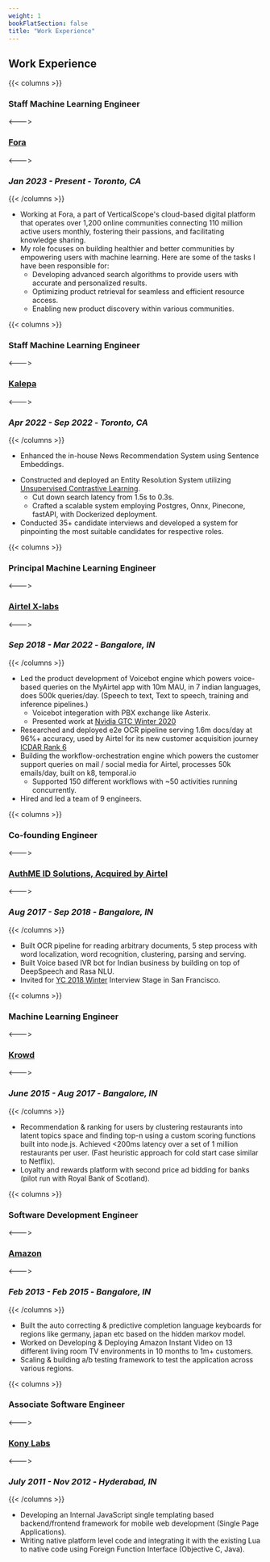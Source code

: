 ```yaml
---
weight: 1
bookFlatSection: false
title: "Work Experience"
---
```


## **Work Experience**

{{< columns >}}
### **Staff Machine Learning Engineer**
<--->
### [**Fora**](https://fora.com/)
<--->
### *Jan 2023 - Present* - *Toronto, CA*
{{< /columns >}}

- Working at Fora, a part of VerticalScope's cloud-based digital platform that operates over 1,200 online communities connecting 110 million active users monthly, fostering their passions, and facilitating knowledge sharing.
- My role focuses on building healthier and better communities by empowering users with machine learning. Here are some of the tasks I have been responsible for:
    <!-- - Enhancing user experience by leveraging machine learning for communities. -->
    - Developing advanced search algorithms to provide users with accurate and personalized results.
    - Optimizing product retrieval for seamless and efficient resource access.
    - Enabling new product discovery within various communities.
    <!-- - Addressing user queries and offering technical support as required. -->

{{< columns >}}
### **Staff Machine Learning Engineer**
<--->
### [**Kalepa**](https://kalepa.com/)
<--->
### *Apr 2022 - Sep 2022* - *Toronto, CA*
{{< /columns >}}
- Enhanced the in-house News Recommendation System using Sentence Embeddings.
<!-- - Recognized the potential and applied Document Question Answering as configurable classifiers for risk analysis on businesses. -->
- Constructed and deployed an Entity Resolution System utilizing [Unsupervised Contrastive Learning](https://arxiv.org/pdf/2202.02098v2.pdf).
    <!-- * improved top-20 search accuracy from 35% to 98% for 10^7+ entities. -->
    * Cut down search latency from 1.5s to 0.3s.
    * Crafted a scalable system employing Postgres, Onnx, Pinecone, fastAPI, with Dockerized deployment.
- Conducted 35+ candidate interviews and developed a system for pinpointing the most suitable candidates for respective roles.

{{< columns >}}
### **Principal Machine Learning Engineer**
<--->
### [**Airtel X-labs**](https://careers.airtel.com/)
<--->
### *Sep 2018 - Mar 2022* - *Bangalore, IN*
{{< /columns >}}
- Led the product development of Voicebot engine which powers voice-based queries on the MyAirtel app
with 10m MAU, in 7 indian languages, does 500k queries/day. (Speech to text, Text to speech, training
and inference pipelines.)
    <!-- * 900hrs Hindi Speech Dataset Created using [Common Voice](https://github.com/common-voice/common-voice) -->
    <!-- * Used [wav2letter++](https://github.com/flashlight/wav2letter) Streaming Convnets -->
    <!-- * Distributed Training on 16 nodes GPU cluster using OpenMP, RoCE, GPUDirect -->
    <!-- * High performance Bi-directional C++ Grpc Server scaled on k8s -->
    <!-- * Text to Speech built using tactotron2 + vocgan's -->
    * Voicebot integeration with PBX exchange like Asterix.
    * Presented work at [Nvidia GTC Winter 2020](https://www.nvidia.com/en-us/on-demand/session/gtcfall20-a21644/)
- Researched and deployed e2e OCR pipeline serving 1.6m docs/day at 96%+ accuracy, used by Airtel for
its new customer acquisition journey [ICDAR Rank 6](https://bit.ly/35KGMdr "6th Rank on Word Recognition in the wild in ICDAR 2018")
    <!-- * Synthetic data creation for Documented Recognition in the Wild. -->
    <!-- * EAST + Convnets as Word Localization & Word Recognition Backbone. -->
    <!-- * Optimized C++ NMS for Zero-copy with pybind11 -->
    <!-- * Dynamic parsers DSL based on clustering step. -->
- Building the workflow-orchestration engine which powers the customer support queries on mail / social
media for Airtel, processes 50k emails/day, built on k8, temporal.io
    <!-- * Reverse Engineered and ported workflows for Sprinklr from scratch. -->
    * Supported 150 different workflows with ~50 activities running concurrently.
    <!-- * Maintaining Temporal cluster on OKD, with postgres and cassandra. -->
- Hired and led a team of 9 engineers.

{{< columns >}}
### **Co-founding Engineer**
<--->
### [**AuthME ID Solutions, Acquired by Airtel**](https://analyticsindiamag.com/airtel-ai-startup-authme/)
<--->
### *Aug 2017 - Sep 2018* - *Bangalore, IN*
{{< /columns >}}
- Built OCR pipeline for reading arbitrary documents, 5 step process with word localization, word
recognition, clustering, parsing and serving.
- Built Voice based IVR bot for Indian business by building on top of DeepSpeech and Rasa NLU.
- Invited for [YC 2018 Winter](https://www.ycombinator.com/) Interview Stage in San Francisco.

{{< columns >}}
### **Machine Learning Engineer**
<--->
### [**Krowd**](https://krowdit.com/)
<--->
### *June 2015 - Aug 2017* - *Bangalore, IN*
{{< /columns >}}
- Recommendation & ranking for users by clustering restaurants into latent topics space and finding top-n
using a custom scoring functions built into node.js. Achieved <200ms latency over a set of 1
million restaurants per user. (Fast heuristic approach for cold start case similar to Netflix).
- Loyalty and rewards platform with second price ad bidding for banks (pilot run with Royal Bank of
Scotland).

{{< columns >}}
### **Software Development Engineer**
<--->
### [**Amazon**](https://www.amazon.jobs/en/teams/prime-video)
<--->
### *Feb 2013 - Feb 2015* - *Bangalore, IN*
{{< /columns >}}
- Built the auto correcting & predictive completion language keyboards for regions like germany, japan
etc based on the hidden markov model.
- Worked on Developing & Deploying Amazon Instant Video on 13 different living room TV environments
in 10 months to 1m+ customers.
- Scaling & building a/b testing framework to test the application across various regions.

{{< columns >}}
### **Associate Software Engineer**
<--->
### [**Kony Labs**](https://www.kony.com)
<--->
### *July 2011 - Nov 2012* - *Hyderabad, IN*
{{< /columns >}}
- Developing an Internal JavaScript single templating based backend/frontend framework for mobile web
development (Single Page Applications).
- Writing native platform level code and integrating it with the existing Lua to native code using Foreign
Function Interface (Objective C, Java).